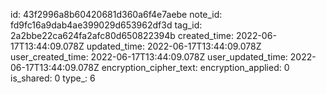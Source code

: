 id: 43f2996a8b60420681d360a6f4e7aebe
note_id: fd9fc16a9dab4ae399029d653962df3d
tag_id: 2a2bbe22ca624fa2afc80d650822394b
created_time: 2022-06-17T13:44:09.078Z
updated_time: 2022-06-17T13:44:09.078Z
user_created_time: 2022-06-17T13:44:09.078Z
user_updated_time: 2022-06-17T13:44:09.078Z
encryption_cipher_text: 
encryption_applied: 0
is_shared: 0
type_: 6